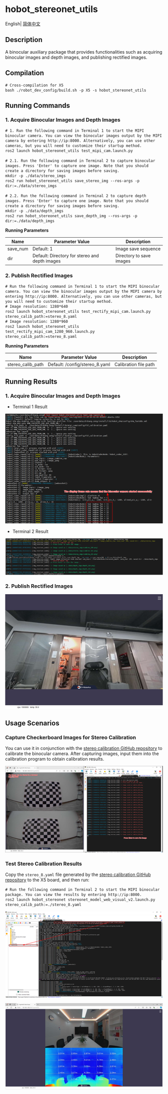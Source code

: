 # hobot_stereonet_utils

English| [简体中文](./README_CN.md)

## Description

A binocular auxiliary package that provides functionalities such as acquiring binocular images and depth images, and publishing rectified images.

## Compilation

```shell
# Cross-compilation for X5
bash ./robot_dev_config/build.sh -p X5 -s hobot_stereonet_utils
```

## Running Commands

### 1. Acquire Binocular Images and Depth Images

```shell
# 1. Run the following command in Terminal 1 to start the MIPI binocular camera. You can view the binocular images output by the MIPI camera by entering http://ip:8000. Alternatively, you can use other cameras, but you will need to customize their startup method.
ros2 launch hobot_stereonet_utils test_mipi_cam.launch.py

# 2.1. Run the following command in Terminal 2 to capture binocular images. Press 'Enter' to capture one image. Note that you should create a directory for saving images before saving.
mkdir -p ./data/stereo_imgs
ros2 run hobot_stereonet_utils save_stereo_img --ros-args -p dir:=./data/stereo_imgs

# 2.2. Run the following command in Terminal 2 to capture depth images. Press 'Enter' to capture one image. Note that you should create a directory for saving images before saving.
mkdir -p ./data/depth_imgs
ros2 run hobot_stereonet_utils save_depth_img --ros-args -p dir:=./data/depth_imgs
```

**Running Parameters**

| Name     | Parameter Value                                | Description              |
| -------- | ---------------------------------------------- | ------------------------ |
| save_num | Default: 1                                     | Image save sequence      |
| dir      | Default: Directory for stereo and depth images | Directory to save images |

### 2. Publish Rectified Images

```shell
# Run the following command in Terminal 1 to start the MIPI binocular camera. You can view the binocular images output by the MIPI camera by entering http://ip:8000. Alternatively, you can use other cameras, but you will need to customize their startup method.
# Image resolution: 1280*640
ros2 launch hobot_stereonet_utils test_rectify_mipi_cam.launch.py stereo_calib_path:=stereo_8.yaml
# Image resolution: 1280*960
ros2 launch hobot_stereonet_utils test_rectify_mipi_cam_1280_960.launch.py stereo_calib_path:=stereo_8.yaml
```

**Running Parameters**

| Name              | Parameter Value                | Description           |
| ----------------- | ------------------------------ | --------------------- |
| stereo_calib_path | Default: /config/stereo_8.yaml | Calibration file path |

## Running Results

### 1. Acquire Binocular Images and Depth Images

- Terminal 1 Result

![](./doc/test_mipi_cam.png)

- Terminal 2 Result

![](./doc/save_image.png)

### 2. Publish Rectified Images

![](./doc/test_mipi_rectify.png)

## Usage Scenarios

### Capture Checkerboard Images for Stereo Calibration

You can use it in conjunction with the [stereo calibration GitHub repository](https://github.com/D-Robotics/stereo_calib.git) to calibrate the binocular camera. After capturing images, input them into the calibration program to obtain calibration results.

![](./doc/display_and_save.png)

### Test Stereo Calibration Results

Copy the `stereo_8.yaml` file generated by the [stereo calibration GitHub repository](https://github.com/D-Robotics/stereo_calib.git) to the X5 board, and then run:

```shell
# Run the following command in Terminal 2 to start the MIPI binocular package. You can view the results by entering http://ip:8000.
ros2 launch hobot_stereonet stereonet_model_web_visual_v2.launch.py stereo_calib_path:=./stereo_8.yaml
```

![](./doc/calib_file.png)

![](./doc/test_mipi_stereo.png)

